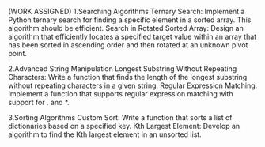 (WORK ASSIGNED)
1.Searching Algorithms
Ternary Search: Implement a Python ternary search for finding a specific element in a sorted array.
This algorithm should be efficient.
Search in Rotated Sorted Array: Design an algorithm that efficiently locates a specified target value within an array that has been sorted in ascending order and then rotated at an unknown pivot point.

2.Advanced String Manipulation
Longest Substring Without Repeating Characters: Write a function that finds the length of the longest substring without repeating characters in a given string.
Regular Expression Matching: Implement a function that supports regular expression matching with support for . and *.

3.Sorting Algorithms
Custom Sort: Write a function that sorts a list of dictionaries based on a specified key.
Kth Largest Element: Develop an algorithm to find the Kth largest element in an unsorted list.
